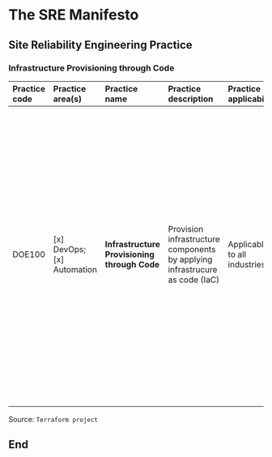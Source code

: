# The SRE Manifesto

## Site Reliability Engineering Practice

### Infrastructure Provisioning through Code

| **Practice code** | **Practice area(s)** | **Practice name** | **Practice description** | **Practice applicability** | **Practice technology(ies)** | **Implementation steps** |
|:--------|:-----------------|:---------------------|:--------------------------------------------|:--------------------|:-------------------|:------------------------------|
| DOE100 | [x] DevOps; [x] Automation | **Infrastructure Provisioning through Code** | Provision infrastructure components by applying infrastrucure as code (IaC) | Applicable to all industries | IaC technologies such as Terraform | 1. Declare the infrastructure desided state by using an IaC scripting; 2. Deploy infrastructure to the target environment by executing the IaC scripts; 3. Test the new infrastructure and adjust the IaC scripts if necessary; 4. Save the IaC scripts to a source code versioning system like GitHub; 5. Any changes to the infrastructure goes through the IaC scripts and subsequent execution of them. |
| | | | | | | |

Source: `Terraform project`

## End

